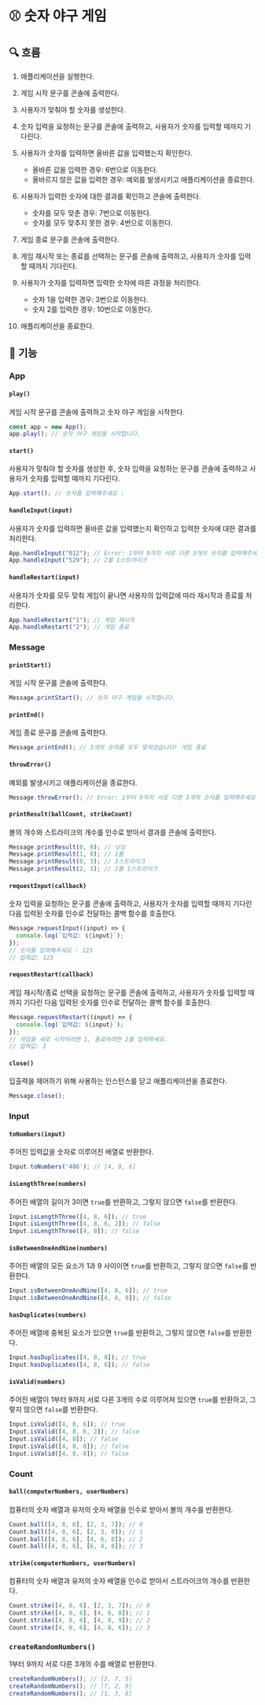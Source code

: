 # ⚾️ 숫자 야구 게임

## 🔍 흐름

1. 애플리케이션을 실행한다.

2. 게임 시작 문구를 콘솔에 출력한다.

3. 사용자가 맞춰야 할 숫자를 생성한다.

4. 숫자 입력을 요청하는 문구를 콘솔에 출력하고, 사용자가 숫자를 입력할 때까지 기다린다.

5. 사용자가 숫자를 입력하면 올바른 값을 입력했는지 확인한다.
    - 올바른 값을 입력한 경우: 6번으로 이동한다.
    - 올바르지 않은 값을 입력한 경우: 예외를 발생시키고 애플리케이션을 종료한다.

6. 사용자가 입력한 숫자에 대한 결과를 확인하고 콘솔에 출력한다.
    - 숫자를 모두 맞춘 경우: 7번으로 이동한다.
    - 숫자를 모두 맞추지 못한 경우: 4번으로 이동한다.

7. 게임 종료 문구를 콘솔에 출력한다.

8. 게임 재시작 또는 종료를 선택하는 문구를 콘솔에 출력하고, 사용자가 숫자를 입력할 때까지 기다린다.

9. 사용자가 숫자를 입력하면 입력한 숫자에 따른 과정을 처리한다.
    - 숫자 1을 입력한 경우: 3번으로 이동한다.
    - 숫자 2를 입력한 경우: 10번으로 이동한다.

10. 애플리케이션을 종료한다.

## 🚀 기능

### App

#### `play()`

게임 시작 문구를 콘솔에 출력하고 숫자 야구 게임을 시작한다.

```js
const app = new App();
app.play(); // 숫자 야구 게임을 시작합니다.
```

#### `start()`

사용자가 맞춰야 할 숫자를 생성한 후, 숫자 입력을 요청하는 문구를 콘솔에 출력하고 사용자가 숫자를 입력할 때까지 기다린다.

```js
App.start(); // 숫자를 입력해주세요 : 
```

#### `handleInput(input)`

사용자가 숫자를 입력하면 올바른 값을 입력했는지 확인하고 입력한 숫자에 대한 결과를 처리한다.

```js
App.handleInput("012"); // Error: 1부터 9까지 서로 다른 3개의 숫자를 입력해주세요.
App.handleInput("529"); // 2볼 1스트라이크
```

#### `handleRestart(input)`

사용자가 숫자를 모두 맞춰 게임이 끝나면 사용자의 입력값에 따라 재시작과 종료를 처리한다.

```js
App.handleRestart("1"); // 게임 재시작
App.handleRestart("2"); // 게임 종료
```

### Message

#### `printStart()`

게임 시작 문구를 콘솔에 출력한다.

```js
Message.printStart(); // 숫자 야구 게임을 시작합니다.
```

#### `printEnd()`

게임 종료 문구를 콘솔에 출력한다.

```js
Message.printEnd(); // 3개의 숫자를 모두 맞히셨습니다! 게임 종료
```

#### `throwError()`

예외를 발생시키고 애플리케이션을 종료한다.

```js
Message.throwError(); // Error: 1부터 9까지 서로 다른 3개의 숫자를 입력해주세요.
```

#### `printResult(ballCount, strikeCount)`

볼의 개수와 스트라이크의 개수를 인수로 받아서 결과를 콘솔에 출력한다.

```js
Message.printResult(0, 0); // 낫싱
Message.printResult(1, 0); // 1볼
Message.printResult(0, 3); // 3스트라이크
Message.printResult(2, 1); // 2볼 1스트라이크
```

#### `requestInput(callback)`

숫자 입력을 요청하는 문구를 콘솔에 출력하고, 사용자가 숫자를 입력할 때까지 기다린 다음 입력된 숫자를 인수로 전달하는 콜백 함수를 호출한다.

```js
Message.requestInput((input) => {
  console.log(`입력값: ${input}`);
});
// 숫자를 입력해주세요 : 123
// 입력값: 123
```

#### `requestRestart(callback)`

게임 재시작/종료 선택을 요청하는 문구를 콘솔에 출력하고, 사용자가 숫자를 입력할 때까지 기다린 다음 입력된 숫자를 인수로 전달하는 콜백 함수를 호출한다.

```js
Message.requestRestart((input) => {
  console.log(`입력값: ${input}`);
});
// 게임을 새로 시작하려면 1, 종료하려면 2를 입력하세요.
// 입력값: 1
```

#### `close()`

입출력을 제어하기 위해 사용하는 인스턴스를 닫고 애플리케이션을 종료한다.

```js
Message.close();
```

### Input

#### `toNumbers(input)`

주어진 입력값을 숫자로 이루어진 배열로 반환한다.

```js
Input.toNumbers('486'); // [4, 8, 6]
```

#### `isLengthThree(numbers)`

주어진 배열의 길이가 3이면 `true`를 반환하고, 그렇지 않으면 `false`를 반환한다.

```js
Input.isLengthThree([4, 8, 6]); // true
Input.isLengthThree([4, 8, 6, 2]); // false
Input.isLengthThree([4, 8]); // false
```

#### `isBetweenOneAndNine(numbers)`

주어진 배열의 모든 요소가 1과 9 사이이면 `true`를 반환하고, 그렇지 않으면 `false`를 반환한다.

```js
Input.isBetweenOneAndNine([4, 8, 6]); // true
Input.isBetweenOneAndNine([4, 8, 0]); // false
```

#### `hasDuplicates(numbers)`

주어진 배열에 중복된 요소가 있으면 `true`를 반환하고, 그렇지 않으면 `false`를 반환한다.

```js
Input.hasDuplicates([4, 8, 8]); // true
Input.hasDuplicates([4, 8, 6]); // false
```

#### `isValid(numbers)`

주어진 배열이 1부터 9까지 서로 다른 3개의 수로 이루어져 있으면 `true`를 반환하고, 그렇지 않으면 `false`를 반환한다.

```js
Input.isValid([4, 8, 6]); // true
Input.isValid([4, 8, 6, 2]); // false
Input.isValid([4, 8]); // false
Input.isValid([4, 8, 0]); // false
Input.isValid([4, 8, 8]); // false
```

### Count

#### `ball(computerNumbers, userNumbers)`

컴퓨터의 숫자 배열과 유저의 숫자 배열을 인수로 받아서 볼의 개수를 반환한다.

```js
Count.ball([4, 8, 6], [2, 3, 7]); // 0
Count.ball([4, 8, 6], [2, 3, 8]); // 1
Count.ball([4, 8, 6], [4, 6, 8]); // 2
Count.ball([4, 8, 6], [6, 4, 8]); // 3
```

#### `strike(computerNumbers, userNumbers)`

컴퓨터의 숫자 배열과 유저의 숫자 배열을 인수로 받아서 스트라이크의 개수를 반환한다.

```js
Count.strike([4, 8, 6], [2, 3, 7]); // 0
Count.strike([4, 8, 6], [4, 6, 8]); // 1
Count.strike([4, 8, 6], [4, 8, 9]); // 2
Count.strike([4, 8, 6], [4, 8, 6]); // 3
```

### `createRandomNumbers()`

1부터 9까지 서로 다른 3개의 수를 배열로 반환한다.

```js
createRandomNumbers(); // [2, 7, 5]
createRandomNumbers(); // [7, 2, 9]
createRandomNumbers(); // [1, 3, 8]
```
